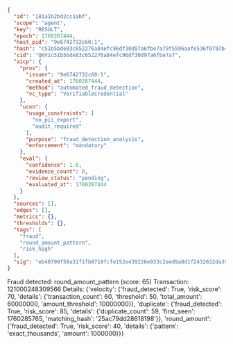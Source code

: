 ```json
{
  "id": "181a1b2bd2cc1abf",
  "scope": "agent",
  "key": "RESULT",
  "epoch": 1760287444,
  "host_pid": "9e6742732c60:1",
  "hash": "c51b5bde83c652276a84efc96df30d97a6fbe7a79f5596aafe536f0797b41a3e",
  "cid": "QmV1c51b5bde83c652276a84efc96df30d97a6fbe7a7",
  "aicp": {
    "prov": {
      "issuer": "9e6742732c60:1",
      "created_at": 1760287444,
      "method": "automated_fraud_detection",
      "vc_type": "VerifiableCredential"
    },
    "ucon": {
      "usage_constraints": [
        "no_pii_export",
        "audit_required"
      ],
      "purpose": "fraud_detection_analysis",
      "enforcement": "mandatory"
    },
    "eval": {
      "confidence": 1.0,
      "evidence_count": 0,
      "review_status": "pending",
      "evaluated_at": 1760287444
    }
  },
  "sources": [],
  "edges": [],
  "metrics": {},
  "thresholds": {},
  "tags": [
    "fraud",
    "round_amount_pattern",
    "risk_high"
  ],
  "sig": "eb40799f58a31f1fb0719fcfe152e439226e933c2eed9a0d1f2432632da39643"
}
```

Fraud detected: round_amount_pattern (score: 65)
Transaction: 121000248309566
Details: {'velocity': {'fraud_detected': True, 'risk_score': 70, 'details': {'transaction_count': 60, 'threshold': 50, 'total_amount': 60000000, 'amount_threshold': 10000000}}, 'duplicate': {'fraud_detected': True, 'risk_score': 85, 'details': {'duplicate_count': 59, 'first_seen': 1760285765, 'matching_hash': '25ac79dd28618198'}}, 'round_amount': {'fraud_detected': True, 'risk_score': 40, 'details': {'pattern': 'exact_thousands', 'amount': 1000000}}}